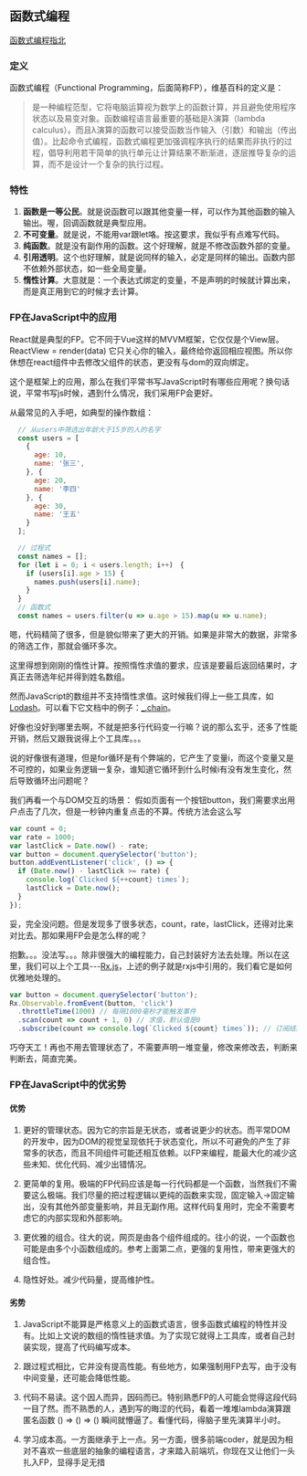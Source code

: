 


## 函数式编程

[函数式编程指北](https://llh911001.gitbooks.io/mostly-adequate-guide-chinese/content/)

### 定义
函数式编程（Functional Programming，后面简称FP），维基百科的定义是：

> 是一种编程范型，它将电脑运算视为数学上的函数计算，并且避免使用程序状态以及易变对象。函数编程语言最重要的基础是λ演算（lambda calculus）。而且λ演算的函数可以接受函数当作输入（引数）和输出（传出值）。比起命令式编程，函数式编程更加强调程序执行的结果而非执行的过程，倡导利用若干简单的执行单元让计算结果不断渐进，逐层推导复杂的运算，而不是设计一个复杂的执行过程。

### 特性

1. **函数是一等公民**。就是说函数可以跟其他变量一样，可以作为其他函数的输入输出。喔，回调函数就是典型应用。
2. **不可变量**。就是说，不能用var跟let咯。按这要求，我似乎有点难写代码。
3. **纯函数**。就是没有副作用的函数。这个好理解，就是不修改函数外部的变量。
4. **引用透明**。这个也好理解，就是说同样的输入，必定是同样的输出。函数内部不依赖外部状态，如一些全局变量。
5. **惰性计算**。大意就是：一个表达式绑定的变量，不是声明的时候就计算出来，而是真正用到它的时候才去计算。

### FP在JavaScript中的应用
React就是典型的FP。它不同于Vue这样的MVVM框架，它仅仅是个View层。
ReactView = render(data) 它只关心你的输入，最终给你返回相应视图。所以你休想在react组件中去修改父组件的状态，更没有与dom的双向绑定。

这个是框架上的应用，那么在我们平常书写JavaScript时有哪些应用呢？换句话说，平常书写js时候，遇到什么情况，我们采用FP会更好。

从最常见的入手吧，如典型的操作数组：
```js
  // 从users中筛选出年龄大于15岁的人的名字
  const users = [
    {
      age: 10,
      name: '张三',
    }, {
      age: 20,
      name: '李四'
    }, {
      age: 30,
      name: '王五'
    }
  ];

  // 过程式
  const names = [];
  for (let i = 0; i < users.length; i++)　{
    if (users[i].age > 15) {
      names.push(users[i].name);
    }
  }
  // 函数式
  const names = users.filter(u => u.age > 15).map(u => u.name);
```

嗯，代码精简了很多，但是貌似带来了更大的开销。如果是非常大的数据，非常多的筛选工作，那就会循环多次。

这里得想到刚刚的惰性计算。按照惰性求值的要求，应该是要最后返回结果时，才真正去筛选年纪并得到姓名数组。

然而JavaScript的数组并不支持惰性求值。这时候我们得上一些工具库，如[Lodash](https://link.segmentfault.com/?url=https%3A%2F%2Flodash.com%2F)。可以看下它文档中的例子：[_.chain](https://link.segmentfault.com/?url=https%3A%2F%2Flodash.com%2Fdocs%2F4.17.4%23chain)。

好像也没好到哪里去啊，不就是把多行代码变一行嘛？说的那么玄乎，还多了性能开销，然后又跟我说得上个工具库。。。

说的好像很有道理，但是for循环是有个弊端的，它产生了变量i，而这个变量又是不可控的，如果业务逻辑一复杂，谁知道它循环到什么时候i有没有发生变化，然后导致循环出问题呢？

我们再看一个与DOM交互的场景：
假如页面有一个按钮button，我们需要求出用户点击了几次，但是一秒钟内重复点击的不算。传统方法会这么写

```js
var count = 0;
var rate = 1000;
var lastClick = Date.now() - rate;
var button = document.querySelector('button');
button.addEventListener('click', () => {
  if (Date.now() - lastClick >= rate) {
    console.log(`Clicked ${++count} times`);
    lastClick = Date.now();
  }
});
```
妥，完全没问题。但是发现多了很多状态，count，rate，lastClick，还得对比来对比去。那如果用FP会是怎么样的呢？

抱歉。。。没法写。。。除非很强大的编程能力，自己封装好方法去处理。所以在这里，我们可以上个工具---[Rx.js]()，上述的例子就是rxjs中引用的，我们看它是如何优雅地处理的。

```js
var button = document.querySelector('button');
Rx.Observable.fromEvent(button, 'click')
  .throttleTime(1000) // 每隔1000毫秒才能触发事件
  .scan(count => count + 1, 0) // 求值，默认值是0
  .subscribe(count => console.log(`Clicked ${count} times`)); // 订阅结果、输出值
```
巧夺天工！再也不用去管理状态了，不需要声明一堆变量，修改来修改去，判断来判断去，简直完美。

### FP在JavaScript中的优劣势
#### 优势
1. 更好的管理状态。因为它的宗旨是无状态，或者说更少的状态。而平常DOM的开发中，因为DOM的视觉呈现依托于状态变化，所以不可避免的产生了非常多的状态，而且不同组件可能还相互依赖。以FP来编程，能最大化的减少这些未知、优化代码、减少出错情况。

2. 更简单的复用。极端的FP代码应该是每一行代码都是一个函数，当然我们不需要这么极端。我们尽量的把过程逻辑以更纯的函数来实现，固定输入->固定输出，没有其他外部变量影响，并且无副作用。这样代码复用时，完全不需要考虑它的内部实现和外部影响。

3. 更优雅的组合。往大的说，网页是由各个组件组成的。往小的说，一个函数也可能是由多个小函数组成的。参考上面第二点，更强的复用性，带来更强大的组合性。

4. 隐性好处。减少代码量，提高维护性。

#### 劣势
1. JavaScript不能算是严格意义上的函数式语言，很多函数式编程的特性并没有。比如上文说的数组的惰性链求值。为了实现它就得上工具库，或者自己封装实现，提高了代码编写成本。

2. 跟过程式相比，它并没有提高性能。有些地方，如果强制用FP去写，由于没有中间变量，还可能会降低性能。

3. 代码不易读。这个因人而异，因码而已。特别熟悉FP的人可能会觉得这段代码一目了然。而不熟悉的人，遇到写的晦涩的代码，看着一堆堆lambda演算跟匿名函数 () => () => () 瞬间就懵逼了。看懂代码，得脑子里先演算半小时。

4. 学习成本高。一方面继承于上一点。另一方面，很多前端coder，就是因为相对不喜欢一些底层的抽象的编程语言，才来踏入前端坑，你现在又让他们一头扎入FP，显得手足无措
